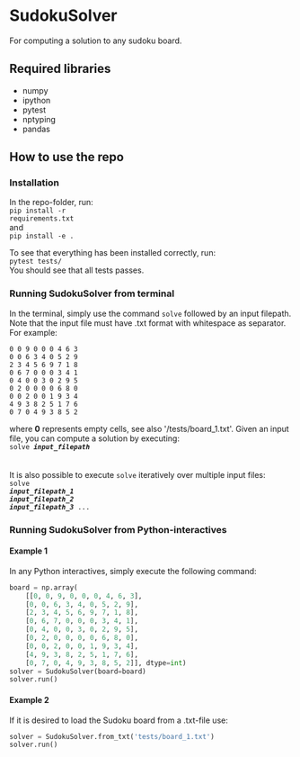 # SudokuSolver
For computing a solution to any sudoku board.

## Required libraries
- numpy
- ipython
- pytest
- nptyping
- pandas

## How to use the repo

### Installation
In the repo-folder, run:<br>
<code>pip install -r requirements.txt</code><br>
and<br>
<code>pip install -e .</code>

To see that everything has been installed correctly, run:<br>
<code>pytest tests/</code><br>
You should see that all tests passes.

### Running SudokuSolver from terminal
In the terminal, simply use the command <code>solve</code> followed by an input filepath. Note that the input file must have .txt format with whitespace as separator. For example: <br>
```
0 0 9 0 0 0 4 6 3
0 0 6 3 4 0 5 2 9
2 3 4 5 6 9 7 1 8
0 6 7 0 0 0 3 4 1
0 4 0 0 3 0 2 9 5
0 2 0 0 0 0 6 8 0
0 0 2 0 0 1 9 3 4
4 9 3 8 2 5 1 7 6
0 7 0 4 9 3 8 5 2
```
where <strong>0</strong> represents empty cells, see also '/tests/board_1.txt'. Given an input file, you can compute a solution by executing:<br>
<code>solve *<strong>input_filepath</strong>* </code><br><br>
It is also possible to execute <code>solve</code> iteratively over multiple input files:<br>
<code>solve *<strong>input_filepath_1</strong>* *<strong>input_filepath_2</strong>* *<strong>input_filepath_3</strong>* ... </code><br>

### Running SudokuSolver from Python-interactives
#### Example 1
In any Python interactives, simply execute the following command:<br>
```python
board = np.array(
    [[0, 0, 9, 0, 0, 0, 4, 6, 3],
    [0, 0, 6, 3, 4, 0, 5, 2, 9],
    [2, 3, 4, 5, 6, 9, 7, 1, 8],
    [0, 6, 7, 0, 0, 0, 3, 4, 1],
    [0, 4, 0, 0, 3, 0, 2, 9, 5],
    [0, 2, 0, 0, 0, 0, 6, 8, 0],
    [0, 0, 2, 0, 0, 1, 9, 3, 4],
    [4, 9, 3, 8, 2, 5, 1, 7, 6],
    [0, 7, 0, 4, 9, 3, 8, 5, 2]], dtype=int)
solver = SudokuSolver(board=board)
solver.run()
```
#### Example 2
If it is desired to load the Sudoku board from a .txt-file use:<br>
```python
solver = SudokuSolver.from_txt('tests/board_1.txt')
solver.run()
```
